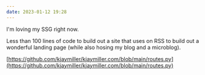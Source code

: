 ```yaml
---
date: 2023-01-12 19:28
---
```


I'm loving my SSG right now.

Less than 100 lines of code to build out a site that uses on RSS to build out a wonderful landing page (while also hosing my blog and a microblog).

[https://github.com/kjaymiller/kjaymiller.com/blob/main/routes.py](https://github.com/kjaymiller/kjaymiller.com/blob/main/routes.py)
